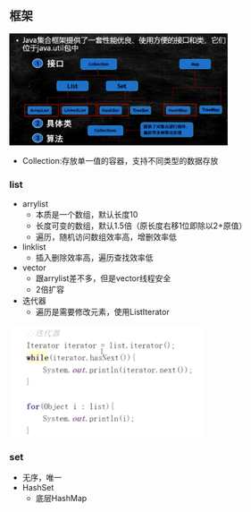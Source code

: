## 框架

<img src="https://raw.githubusercontent.com/zhouyubiu/gitnotes_images/master/gitnote/2020/04/05/1586098012825-1586098012856.png" weight=400 height=200/>


- Collection:存放单一值的容器，支持不同类型的数据存放

### list

- arrylist
  - 本质是一个数组，默认长度10
  - 长度可变的数组，默认1.5倍（原长度右移1位即除以2+原值）
  - 遍历，随机访问数组效率高，增删效率低
- linklist
  - 插入删除效率高，遍历查找效率低
- vector
  - 跟arrylist差不多，但是vector线程安全
  - 2倍扩容  
- 迭代器
  - 遍历是需要修改元素，使用ListIterator 
 
<img src="https://raw.githubusercontent.com/zhouyubiu/gitnotes_images/master/gitnote/2020/04/06/1586103093771-1586103093773.png" weight=400 height=200/>


### set
- 无序，唯一
- HashSet
  - 底层HashMap